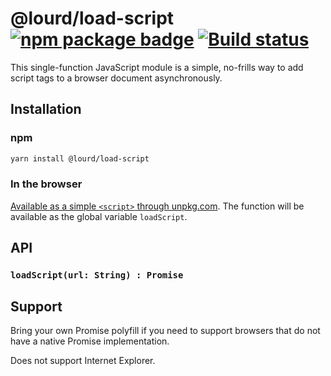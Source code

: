 # @lourd/load-script [![npm package badge][npm-badge]][npm] [![Build status][travis-badge]][travis]

[npm-badge]: https://img.shields.io/npm/v/@lourd/load-script.svg?style=flat-square
[npm]: https://www.npmjs.com/package/@lourd/load-script
[travis-badge]: https://travis-ci.org/lourd/js-load-script.svg
[travis]: https://travis-ci.org/lourd/js-load-script

This single-function JavaScript module is a simple, no-frills way to add script tags to a browser document asynchronously.

## Installation

### npm

```sh
yarn install @lourd/load-script
```

### In the browser

[Available as a simple `<script>` through unpkg.com](https://unpkg.com/@lourd/load-script@0.1.0/umd/@lourd/load-script.js). The function will be available as the global variable `loadScript`.

## API

### `loadScript(url: String) : Promise`

## Support

Bring your own Promise polyfill if you need to support browsers that do not have a native Promise implementation.

Does not support Internet Explorer.

